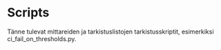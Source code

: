 # Scripts

Tänne tulevat mittareiden ja tarkistuslistojen tarkistusskriptit, esimerkiksi ci_fail_on_thresholds.py.
